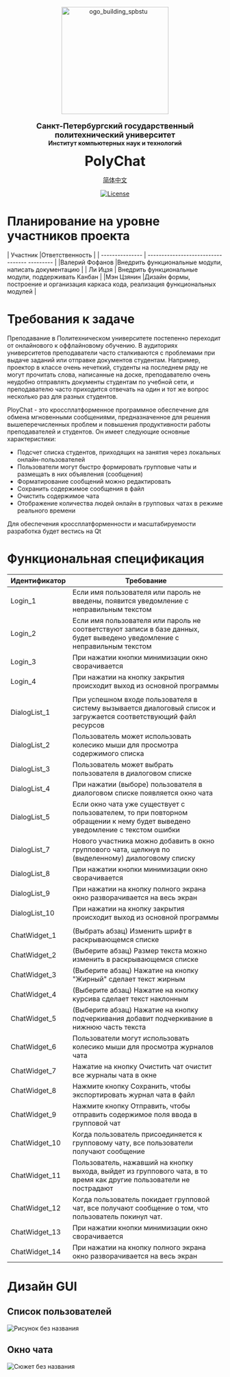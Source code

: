 <!-- SPbSTU  -->
 <p align="center">
  <img width="250px" src="https://github.com/NekoSilverFox/NekoSilverfox/blob/master/icons/logo_building_spbstu.png?raw=true" align="center" alt="ogo_building_spbstu" />
  </br>
  </br>
  <b><font size=4>Санкт-Петербургский государственный политехнический университет</font></b></br>
  <b>Институт компьютерных наук и технологий</b>

  <br>

 <p align="center"><b><font size=6>PolyChat</font></b></p>
 <p align="center"><b></b></p>

<p align="center">
    <a href="/doc/README_CN.md">简体中文</a>
</p>




<div align=left>
<!-- SPbSTU 最后一行 -->

<div align=center>


[![License](https://img.shields.io/badge/license-Apache%202.0-brightgreen)](LICENSE)


<div align=left>







# Планирование на уровне участников проекта

| Участник |Ответственность |
| --------------- | ---------------------------------- --------- |
|Валерий Фофанов |Внедрить функциональные модули, написать документацию |
| Ли Ицзя | Внедрить функциональные модули, поддерживать Канбан |
|Мэн Цзянин |Дизайн формы, построение и организация каркаса кода, реализация функциональных модулей |



# Требования к задаче



Преподавание в Политехническом университете постепенно переходит от онлайнового к оффлайновому обучению. В аудиториях университетов преподаватели часто сталкиваются с проблемами при выдаче заданий или отправке документов студентам. Например, проектор в классе очень нечеткий, студенты на последнем ряду не могут прочитать слова, написанные на доске, преподавателю очень неудобно отправлять документы студентам по учебной сети, и преподавателю часто приходится отвечать на один и тот же вопрос несколько раз для разных студентов.



PloyChat - это кроссплатформенное программное обеспечение для обмена мгновенными сообщениями, предназначенное для решения вышеперечисленных проблем и повышения продуктивности работы преподавателей и студентов. Он имеет следующие основные характеристики:

- Подсчет списка студентов, приходящих на занятия через локальных онлайн-пользователей
- Пользователи могут быстро формировать групповые чаты и размещать в них объявления (сообщения)
- Форматирование сообщений можно редактировать
- Сохранить содержимое сообщения в файл
- Очистить содержимое чата
- Отображение количества людей онлайн в групповых чатах в режиме реального времени 


Для обеспечения кроссплатформенности и масштабируемости разработка будет вестись на Qt



# Функциональная спецификация

| Идентификатор | Требование                                                   |
| ------------- | ------------------------------------------------------------ |
| Login_1       | Если имя пользователя или пароль не введены, появится уведомление с неправильным текстом |
| Login_2       | Если имя пользователя или пароль не соответствуют записи в базе данных, будет выведено уведомление с неправильным текстом |
| Login_3       | При нажатии кнопки минимизации окно сворачивается            |
| Login_4       | При нажатии на кнопку закрытия происходит выход из основной программы |
|               |                                                              |
| DialogList_1  | При успешном входе пользователя в систему вызывается диалоговый список и загружается соответствующий файл ресурсов |
| DialogList_2  | Пользователь может использовать колесико мыши для просмотра содержимого списка |
| DialogList_3  | Пользователь может выбрать пользователя в диалоговом списке  |
| DialogList_4  | При нажатии (выборе) пользователя в диалоговом списке появляется окно чата |
| DialogList_5  | Если окно чата уже существует с пользователем, то при повторном обращении к нему будет выведено уведомление с текстом ошибки |
| DialogList_7  | Нового участника можно добавить в окно группового чата, щелкнув по (выделенному) диалоговому списку |
| DialogList_8  | При нажатии кнопки минимизации окно сворачивается            |
| DialogList_9  | При нажатии на кнопку полного экрана окно разворачивается на весь экран |
| DialogList_10 | При нажатии на кнопку закрытия происходит выход из основной программы |
|               |                                                              |
| ChatWidget_1  | (Выбрать абзац) Изменить шрифт в раскрывающемся списке       |
| ChatWidget_2  | (Выберите абзац) Размер текста можно изменить в раскрывающемся списке |
| ChatWidget_3  | (Выберите абзац) Нажатие на кнопку "Жирный" сделает текст жирным |
| ChatWidget_4  | (Выберите абзац) Нажатие на кнопку курсива сделает текст наклонным |
| ChatWidget_5  | (Выберите абзац) Нажатие на кнопку подчеркивания добавит подчеркивание в нижнюю часть текста |
| ChatWidget_6  | Пользователи могут использовать колесико мыши для просмотра журналов чата |
| ChatWidget_7  | Нажатие на кнопку Очистить чат очистит все журналы чата в окне |
| ChatWidget_8  | Нажмите кнопку Сохранить, чтобы экспортировать журнал чата в файл |
| ChatWidget_9  | Нажмите кнопку Отправить, чтобы отправить содержимое поля ввода в групповой чат |
| ChatWidget_10 | Когда пользователь присоединяется к групповому чату, все пользователи получают сообщение |
| ChatWidget_11 | Пользователь, нажавший на кнопку выхода, выйдет из группового чата, в то время как другие пользователи не пострадают |
| ChatWidget_12 | Когда пользователь покидает групповой чат, все получают сообщение о том, что пользователь покинул чат. |
| ChatWidget_13 | При нажатии кнопки минимизации окно сворачивается            |
| ChatWidget_14 | При нажатии на кнопку полного экрана окно разворачивается на весь экран |



# Дизайн GUI

## Список пользователей

![Рисунок без названия](doc/pic/README/未命名绘图-4526660.svg)

## Окно чата

![Сюжет без названия](doc/pic/README/未命名绘图.svg)